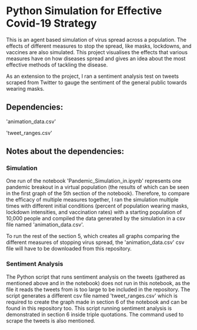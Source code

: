 # Python Simulation for Effective Covid-19 Strategy

This is an agent based simulation of virus spread across a population. The effects of different measures to stop the spread, like masks, lockdowns, and vaccines are also simulated. This project visualises the effects that various measures have on how diseases spread and gives an idea about the most effective methods of tackling the disease.

As an extension to the project, I ran a sentiment analysis test on tweets scraped from Twitter to gauge the sentiment of the general public towards wearing masks.

## Dependencies:

'animation_data.csv'

'tweet_ranges.csv'

## Notes about the dependencies:

### Simulation

One run of the notebook 'Pandemic_Simulation_in.ipynb' represents one pandemic breakout in a virtual population (the results of which can be seen in the first graph of the 5th section of the notebook). Therefore, to compare the efficacy of multiple measures together, I ran the simulation multiple times with different initial conditions (percent of population wearing masks, lockdown intensities, and vaccination rates) with a starting population of 10,000 people and compiled the data generated by the simulation in a csv file named 'animation_data.csv'. 

To run the rest of the section 5, which creates all graphs comparing the different measures of stopping virus spread, the 'animation_data.csv' csv file will have to be downloaded from this repository.

### Sentiment Analysis

The Python script that runs sentiment analysis on the tweets (gathered as mentioned above and in the notebook) does not run in this notebook, as the file it reads the tweets from is too large to be included in the repository. The script generates a different csv file named 'tweet_ranges.csv' which is required to create the graph made in section 6 of the notebook and can be found in this repository too. This script running sentiment analysis is demonstrated in section 6 inside triple quotations. The command used to scrape the tweets is also mentioned. 
